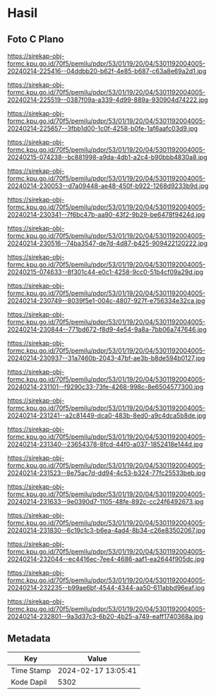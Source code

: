# Hasil

## Foto C Plano

https://sirekap-obj-formc.kpu.go.id/70f5/pemilu/pdpr/53/01/19/20/04/5301192004005-20240214-225416--04ddbb20-b62f-4e85-b687-c63a8e69a2d1.jpg

https://sirekap-obj-formc.kpu.go.id/70f5/pemilu/pdpr/53/01/19/20/04/5301192004005-20240214-225519--0387f09a-a339-4d99-889a-930904d74222.jpg

https://sirekap-obj-formc.kpu.go.id/70f5/pemilu/pdpr/53/01/19/20/04/5301192004005-20240214-225657--3fbb1d00-1c0f-4258-b0fe-1af6aafc03d9.jpg

https://sirekap-obj-formc.kpu.go.id/70f5/pemilu/pdpr/53/01/19/20/04/5301192004005-20240215-074238--bc881998-a9da-4db1-a2c4-b90bbb4830a8.jpg

https://sirekap-obj-formc.kpu.go.id/70f5/pemilu/pdpr/53/01/19/20/04/5301192004005-20240214-230053--d7a09448-ae48-450f-b922-1268d9233b9d.jpg

https://sirekap-obj-formc.kpu.go.id/70f5/pemilu/pdpr/53/01/19/20/04/5301192004005-20240214-230341--7f6bc47b-aa90-43f2-9b29-be6478f9424d.jpg

https://sirekap-obj-formc.kpu.go.id/70f5/pemilu/pdpr/53/01/19/20/04/5301192004005-20240214-230516--74ba3547-de7d-4d87-b425-909422120222.jpg

https://sirekap-obj-formc.kpu.go.id/70f5/pemilu/pdpr/53/01/19/20/04/5301192004005-20240215-074633--8f301c44-e0c1-4258-9cc0-51b4cf09a29d.jpg

https://sirekap-obj-formc.kpu.go.id/70f5/pemilu/pdpr/53/01/19/20/04/5301192004005-20240214-230749--8039f5e1-004c-4807-927f-e756334e32ca.jpg

https://sirekap-obj-formc.kpu.go.id/70f5/pemilu/pdpr/53/01/19/20/04/5301192004005-20240214-230844--771bd672-f8d9-4e54-9a8a-7bb06a747646.jpg

https://sirekap-obj-formc.kpu.go.id/70f5/pemilu/pdpr/53/01/19/20/04/5301192004005-20240214-230937--31a7460b-2043-47bf-ae3b-b8de594b0127.jpg

https://sirekap-obj-formc.kpu.go.id/70f5/pemilu/pdpr/53/01/19/20/04/5301192004005-20240214-231101--f9290c33-73fe-4268-998c-8e6504577300.jpg

https://sirekap-obj-formc.kpu.go.id/70f5/pemilu/pdpr/53/01/19/20/04/5301192004005-20240214-231241--a2c81449-dca0-483b-8ed0-a9c4dca5b8de.jpg

https://sirekap-obj-formc.kpu.go.id/70f5/pemilu/pdpr/53/01/19/20/04/5301192004005-20240214-231340--23654378-8fcd-44f0-a037-1852418e144d.jpg

https://sirekap-obj-formc.kpu.go.id/70f5/pemilu/pdpr/53/01/19/20/04/5301192004005-20240214-231523--8e75ac7d-dd94-4c53-b324-77fc25533beb.jpg

https://sirekap-obj-formc.kpu.go.id/70f5/pemilu/pdpr/53/01/19/20/04/5301192004005-20240214-231633--9e0390d7-1105-48fe-892c-cc24f6492673.jpg

https://sirekap-obj-formc.kpu.go.id/70f5/pemilu/pdpr/53/01/19/20/04/5301192004005-20240214-231830--6c19c1c3-b6ea-4ad4-8b34-c26e83502067.jpg

https://sirekap-obj-formc.kpu.go.id/70f5/pemilu/pdpr/53/01/19/20/04/5301192004005-20240214-232044--ec4416ec-7ee4-4686-aaf1-ea2644f905dc.jpg

https://sirekap-obj-formc.kpu.go.id/70f5/pemilu/pdpr/53/01/19/20/04/5301192004005-20240214-232235--b99ae6bf-4544-4344-aa50-611abbd96eaf.jpg

https://sirekap-obj-formc.kpu.go.id/70f5/pemilu/pdpr/53/01/19/20/04/5301192004005-20240214-232801--9a3d37c3-6b20-4b25-a749-eaff1740368a.jpg


## Metadata

| Key        | Value               |
| ---------- | ------------------- |
| Time Stamp | 2024-02-17 13:05:41 |
| Kode Dapil | 5302                |



